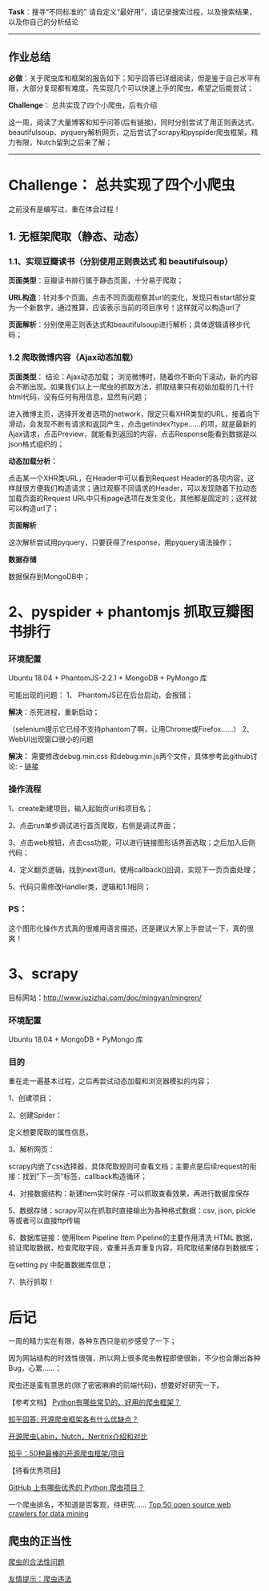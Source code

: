 **Task**：搜寻“不同标准的”
请自定义“最好用”，请记录搜索过程，以及搜索结果，以及你自己的分析结论

---
## 作业总结

**必做**：关于爬虫库和框架的报告如下；知乎回答已详细阅读，但是鉴于自己水平有限，大部分复现都有难度，先实现几个可以快速上手的爬虫，希望之后能尝试；

**Challenge**： 总共实现了四个小爬虫，后有介绍


这一周，阅读了大量博客和知乎问答(后有链接)，同时分别尝试了用正则表达式、beautifulsoup、pyquery解析网页，之后尝试了scrapy和pyspider爬虫框架，精力有限，Nutch留到之后来了解；

---

# Challenge： 总共实现了四个小爬虫

之前没有是编写过，重在体会过程！

## 1. 无框架爬取（静态、动态）

### 1.1、实现豆瓣读书（分别使用正则表达式 和 beautifulsoup）
**页面类型**：豆瓣读书排行属于静态页面，十分易于爬取；

**URL构造**：针对多个页面，点击不同页面观察其url的变化，发现只有start部分变为一个新数字，通过推算，应该表示当前的项目序号！这样就可以构造url了

**页面解析**：分别使用正则表达式和beautifulsoup进行解析；具体逻辑请移步代码；


### 1.2 爬取微博内容（Ajax动态加载）
**页面类型**： 结论：Ajax动态加载；
浏览微博时，随着你不断向下滚动，新的内容会不断出现。如果我们以上一爬虫的抓取方法，抓取结果只有初始加载的几十行html代码，没有任何有用信息，显然有问题； 

进入微博主页，选择开发者选项的network，限定只看XHR类型的URL，接着向下滑动，会发现不断有请求和返回产生，点击getindex?type……的项，就是最新的Ajax请求，点击Preview，就能看到返回的内容，点击Response能看到数据是以json格式组织的；

**动态加载分析：**

点击某一个XHR类URL，在Header中可以看到Request Header的各项内容，这样就很方便我们构造请求；通过观察不同请求的Header，可以发现随着下拉动态加载页面的Request URL中只有page选项在发生变化，其他都是固定的；这样就可以构造url了；

**页面解析**

这次解析尝试用pyquery，只要获得了response，用pyquery语法操作；

**数据存储**

数据保存到MongoDB中；
	

# 2、pyspider + phantomjs 抓取豆瓣图书排行

### **环境配置**

Ubuntu 18.04 +
PhantomJS-2.2.1 + MongoDB + PyMongo 库

可能出现的问题：
1、 PhantomJS已在后台启动，会报错；

**解决**：杀死进程，重新启动；

（selenium提示它已经不支持phantom了啊，让用Chrome或Firefox……）
2、WebUI出现窗口很小的问题

**解决：** 需要修改debug.min.css 和debug.min.js两个文件，具体参考此github讨论: - [链接](https://github.com/binux/pyspider/issues/740)

### 操作流程
1、create新建项目，输入起始页url和项目名；

2、点击run单步调试进行首页爬取，右侧是调试界面；

3、点击web按钮，点击css功能，可以进行链接图形话界面选取；之后加入后侧代码；

4、定义翻页逻辑，找到next项url，使用callback()回调，实现下一页页面处理；

5、代码只需修改Handler类，逻辑和1.1相同；

### PS：
这个图形化操作方式真的很难用语言描述，还是建议大家上手尝试一下，真的很爽！


# 3、scrapy 
目标网站：http://www.juzizhai.com/doc/mingyan/mingren/
### 环境配置
Ubuntu 18.04 + MongoDB + PyMongo 库

### 目的
重在走一遍基本过程，之后再尝试动态加载和浏览器模拟的内容；

1、创建项目；

2、创建Spider：

定义想要爬取的属性信息，

3、解析网页：

scrapy内嵌了css选择器，具体爬取规则可查看文档；主要点是后续request的衔接：找到”下一页”标签，callback构造循环；

4、对接数据结构：新建item实时保存
  -可以抓取查看效果，再进行数据库保存

5、数据存储：scrapy可以在抓取时直接输出为各种格式数据：csv, json, pickle等或者可以直接ftp传输

6、数据库链接：使用Item Pipeline
Item Pipeline的主要作用清洗 HTML 数据，验证爬取数据，检查爬取字段，查重并丢弃重复内容，将爬取结果储存到数据库；

在setting.py 中配置数据库信息；

7、执行抓取！
	
# 后记

一周的精力实在有限，各种东西只是初步感受了一下；

因为网站结构的时效性很强，所以网上很多爬虫教程即使很新，不少也会爆出各种Bug，心累……；

爬虫还是蛮有意思的(除了密密麻麻的前端代码)，想要好好研究一下。



【参考文档】
[Python有哪些常见的、好用的爬虫框架？](https://www.zhihu.com/question/60280580/answer/617068010)

[知乎回答: 开源爬虫框架各有什么优缺点？](https://www.zhihu.com/question/27042168/answer/70821088)

[开源爬虫Labin，Nutch，Neritrix介绍和对比](https://www.open-open.com/bbs/view/1325332257061)

[知乎：50种最棒的开源爬虫框架/项目](https://zhuanlan.zhihu.com/p/64305013)

【待看优秀项目】

[GitHub 上有哪些优秀的 Python 爬虫项目？](https://www.zhihu.com/question/58151047/answer/640461600)

一个爬虫排名，不知道是否客观，待研究……
[Top 50 open source web crawlers for data mining](https://bigdata-madesimple.com/top-50-open-source-web-crawlers-for-data-mining/)

## 爬虫的正当性
[爬虫的合法性问题](https://www.zhihu.com/question/291554395/answer/476074383)

[友情提示：爬虫违法](https://zhuanlan.zhihu.com/p/54013381)


